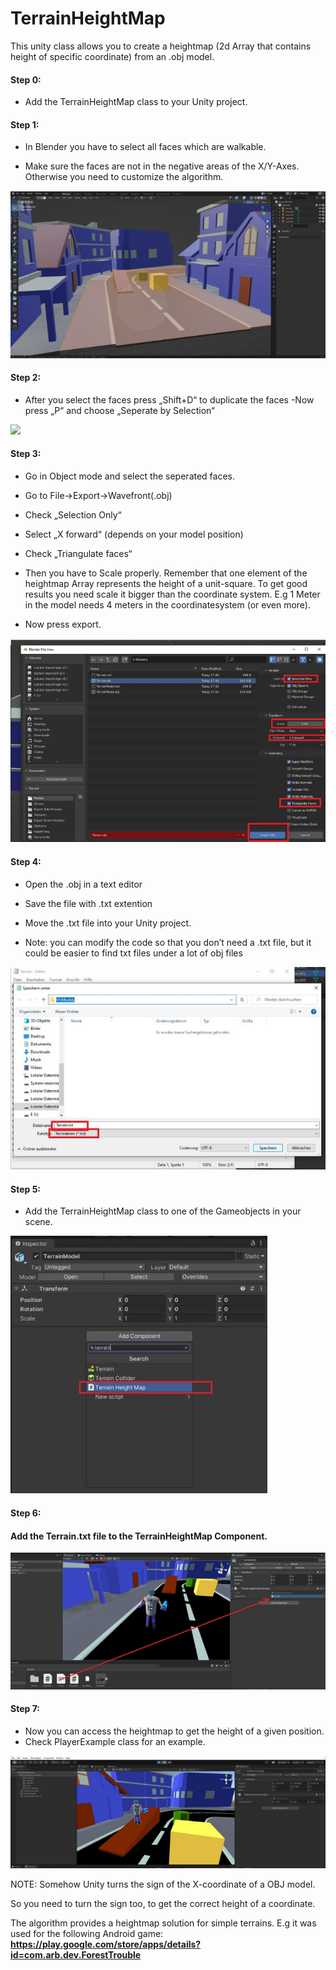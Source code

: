 # TerrainHeightMap

This unity class allows you to create a heightmap (2d Array that contains height of specific coordinate) from an .obj model.

#### Step 0:

 - Add the TerrainHeightMap class to your Unity project.

#### Step 1:

 - In Blender you have to select all faces which are walkable.

 - Make sure the faces are not in the negative areas of the X/Y-Axes. Otherwise you need to customize the algorithm.

![](docs/001.jpeg)

#### Step 2:

 - After you select the faces press „Shift+D“ to duplicate the faces -Now press „P“ and choose „Seperate by Selection“

![](docs/002.png)

#### Step 3:

 - Go in Object mode and select the seperated faces.

 - Go to File→Export→Wavefront(.obj)

 - Check „Selection Only“

 - Select „X forward“ (depends on your model position)

 - Check „Triangulate faces“

 - Then you have to Scale properly. Remember that one element of the heightmap Array represents    the height of a unit-square. To get good results you need scale it bigger than the coordinate system.  E.g 1 Meter in the model needs 4 meters in the coordinatesystem (or even more).

 - Now press export.

![](docs/003.jpeg)

#### Step 4: 

 - Open the .obj in a text editor

 - Save the file with .txt extention

 - Move the .txt file into your Unity project.

 - Note: you can modify the code so that you don’t need a .txt file, but it could be easier to find txt       files under a lot of obj files

![](docs/004.jpeg)

#### Step 5:

 - Add the TerrainHeightMap class to one of the Gameobjects in your scene.

![](docs/005.jpeg)

#### Step 6:

#### Add the Terrain.txt file to the TerrainHeightMap Component.

![](docs/006.jpeg)

#### Step 7:

 - Now you can access the heightmap to get the height of a given position.
 - Check PlayerExample class for an example.

![](docs/007.jpeg)


NOTE: Somehow Unity turns the sign of the X-coordinate of a OBJ model.

So you need to turn the sign too, to get the correct height of a coordinate.

The algorithm provides a heightmap solution for simple terrains. E.g it was used for the following Android game: **https://play.google.com/store/apps/details?id=com.arb.dev.ForestTrouble**
